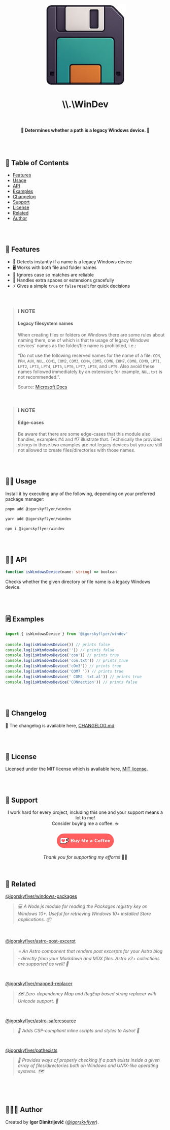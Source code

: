 <div align="center">
  <img src="https://raw.githubusercontent.com/igorskyflyer/npm-windev/main/media/windev.png" alt="Icon of \\.\WinDev" width="256" height="256">
  <h1>\\.\WinDev</h1>
</div>

<br>

<h4 align="center">
  🍃 Determines whether a path is a legacy Windows device. 💾
</h4>

<br>
<br>

## 📃 Table of Contents

- [Features](#-features)
- [Usage](#-usage)
- [API](#-api)
- [Examples](#️-examples)
- [Changelog](#-changelog)
- [Support](#-support)
- [License](#-license)
- [Related](#-related)
- [Author](#-author)

<br>
<br>

## 🤖 Features

- 💾 Detects instantly if a name is a legacy Windows device
- 🖥 Works with both file and folder names
- 🎯 Ignores case so matches are reliable
- 🧹 Handles extra spaces or extensions gracefully
- ⚡ Gives a simple `true` or `false` result for quick decisions

<br>

> ### ℹ️ NOTE
>
> #### Legacy filesystem names
>
> When creating files or folders on Windows there are some rules about naming them, one of which is that te usage of legacy Windows devices' names as the folder/file name is prohibited, i.e.:
>
> “Do not use the following reserved names for the name of a file:
> `CON`, `PRN`, `AUX`, `NUL`, `COM1`, `COM2`, `COM3`, `COM4`, `COM5`, `COM6`, `COM7`, `COM8`, `COM9`, `LPT1`, `LPT2`, `LPT3`, `LPT4`, `LPT5`, `LPT6`, `LPT7`, `LPT8`, and `LPT9`. Also avoid these names followed immediately by an extension; for example, `NUL.txt` is not recommended.”.
>
> Source: [Microsoft Docs](https://docs.microsoft.com/en-us/windows/win32/fileio/naming-a-file?redirectedfrom=MSDN#Naming_Conventions)
>

<br>

> ### ℹ️ NOTE
>
> #### Edge-cases
>
> Be aware that there are some edge-cases that this module also handles, examples #4 and #7 illustrate that. Technically the provided strings in those two examples are not legacy devices but you are still not allowed to create files/directories with those names.
>

<br>
<br>

## 🕵🏼 Usage

Install it by executing any of the following, depending on your preferred package manager:

```bash
pnpm add @igorskyflyer/windev
```

```bash
yarn add @igorskyflyer/windev
```

```bash
npm i @igorskyflyer/windev
```

<br>
<br>

## 🤹🏼 API

```ts
function isWindowsDevice(name: string) => boolean
```

Checks whether the given directory or file name is a legacy Windows device.

<br>
<br>

## 🗒️ Examples

```ts
import { isWindowsDevice } from '@igorskyflyer/windev'

console.log(isWindowsDevice()) // prints false
console.log(isWindowsDevice('')) // prints false
console.log(isWindowsDevice('con')) // prints true
console.log(isWindowsDevice('con.txt')) // prints true
console.log(isWindowsDevice('cOm3')) // prints true
console.log(isWindowsDevice('COM7 ')) // prints true
console.log(isWindowsDevice(' COM2 .txt.al')) // prints true
console.log(isWindowsDevice('CONnection')) // prints false
```

<br>
<br>

## 📝 Changelog

📑 The changelog is available here, [CHANGELOG.md](https://github.com/igorskyflyer/npm-windev/blob/main/CHANGELOG.md).

<br>
<br>

## 🪪 License

Licensed under the MIT license which is available here, [MIT license](https://github.com/igorskyflyer/npm-windev/blob/main/LICENSE).

<br>
<br>

## 💖 Support

<div align="center">
  I work hard for every project, including this one and your support means a lot to me!
  <br>
  Consider buying me a coffee. ☕
  <br>
  <br>
  <a href="https://ko-fi.com/igorskyflyer" target="_blank"><img src="https://raw.githubusercontent.com/igorskyflyer/igorskyflyer/main/assets/ko-fi.png" alt="Donate to igorskyflyer" width="180" height="46"></a>
  <br>
  <br>
  <em>Thank you for supporting my efforts!</em> 🙏😊
</div>

<br>
<br>

## 🧬 Related

[@igorskyflyer/windows-packages](https://www.npmjs.com/package/@igorskyflyer/windows-packages)

> _💻 A Node.js module for reading the Packages registry key on Windows 10+. Useful for retrieving Windows 10+ installed Store applications. 📦_

<br>

[@igorskyflyer/astro-post-excerpt](https://www.npmjs.com/package/@igorskyflyer/astro-post-excerpt)

> _⭐ An Astro component that renders post excerpts for your Astro blog - directly from your Markdown and MDX files. Astro v2+ collections are supported as well! 💎_

<br>

[@igorskyflyer/mapped-replacer](https://www.npmjs.com/package/@igorskyflyer/mapped-replacer)

> _🗺 Zero-dependency Map and RegExp based string replacer with Unicode support. 🍁_

<br>

[@igorskyflyer/astro-saferesource](https://www.npmjs.com/package/@igorskyflyer/astro-saferesource)

> _🎐 Adds CSP-compliant inline scripts and styles to Astro! 🎠_

<br>

[@igorskyflyer/pathexists](https://www.npmjs.com/package/@igorskyflyer/pathexists)

> _🧲 Provides ways of properly checking if a path exists inside a given array of files/directories both on Windows and UNIX-like operating systems. 🗺_

<br>
<br>
<br>

## 👨🏻‍💻 Author
Created by **Igor Dimitrijević** ([*@igorskyflyer*](https://github.com/igorskyflyer/)).
